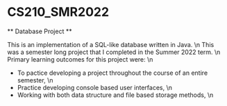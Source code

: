 # CS210_SMR2022

** Database Project **

This is an implementation of a SQL-like database written in Java. \n
This was a semester long project that I completed in the Summer 2022 term. \n 
Primary learning outcomes for this project were: \n
 - To pactice developing a project throughout the course of an entire semester, \n 
 - Practice developing console based user interfaces, \n
 - Working with both data structure and file based storage methods, \n
